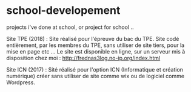 # school-developement
projects i've done at school, or project for school ..

Site TPE (2018) : Site réalisé pour l'épreuve du bac du TPE. Site codé entièrement, par les membres du TPE, sans utiliser de site tiers, pour la mise en page etc ... Le site est disponible en ligne, sur un serveur mis à disposition chez moi : http://frednas3log.no-ip.org/index.html

Site ICN (2017) : Sité réalisé pour l'option ICN (Informatique et création numérique) créer sans utiliser de site comme wix ou de logiciel comme Wordpress. 
